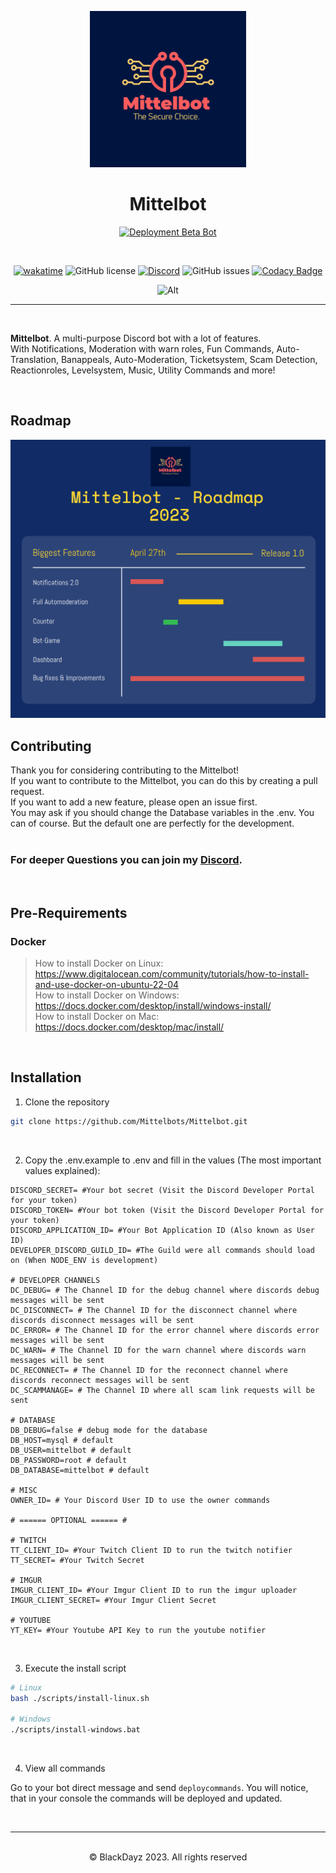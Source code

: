 <p align="center">
  <a href="" rel="noopener"> 
 <img width=250px src="./.github/project_files/logo.png" alt="Project logo"></a>
</p>

<h1 align="center">Mittelbot</h1>

<center>

[![Deployment Beta Bot](https://github.com/Mittelbots/Mittelbot/actions/workflows/deploy.yml/badge.svg?branch=beta)](https://github.com/Mittelbots/Mittelbot/actions/workflows/deploy.yml)

<br>

[![wakatime](https://wakatime.com/badge/github/Mittelbots/Mittelbot.svg)](https://wakatime.com/badge/github/Mittelbots/Mittelbot)
![GitHub license](https://img.shields.io/github/license/Mittelbots/Mittelbot)
[![Discord](https://img.shields.io/discord/83000000000000000?color=7289DA&label=Discord&logo=Discord&logoColor=white)](https://discord.gg/AGp4hsccU6)
![GitHub issues](https://img.shields.io/github/issues/Mittelbots/Mittelbot)
[![Codacy Badge](https://app.codacy.com/project/badge/Grade/ab27b6a53f5f4946b4eb656f98738814)](https://app.codacy.com/gh/Mittelbots/Mittelbot/dashboard?utm_source=gh&utm_medium=referral&utm_content=&utm_campaign=Badge_grade)

 ![Alt](https://repobeats.axiom.co/api/embed/ac763e09e444c318e62d110a7c80b0d9b4ad370e.svg "Repobeats analytics image")
  
</center>

---

<br>

**Mittelbot**. A multi-purpose Discord bot with a lot of features. <br>
With Notifications, Moderation with warn roles, Fun Commands, Auto-Translation, Banappeals, Auto-Moderation, Ticketsystem, Scam Detection, Reactionroles, Levelsystem, Music, Utility Commands and more! <br>

<br>

## Roadmap

<img src="./.github/project_files/roadmap_mittelbot_2023_release1.png" alt="Roadmap Mittelbot Release 1.0" witdth="600px"/>

<br>

## **Contributing**

Thank you for considering contributing to the Mittelbot! <br>
If you want to contribute to the Mittelbot, you can do this by creating a pull request. <br>
If you want to add a new feature, please open an issue first. <br>
You may ask if you should change the Database variables in the .env. You can of course. But the default one are perfectly for the development. <br>
<br>
### For deeper Questions you can join my [Discord](https://mittelbot.blackdayz.de/support). <br>
<br>

## **Pre-Requirements**

### Docker
> How to install Docker on Linux: https://www.digitalocean.com/community/tutorials/how-to-install-and-use-docker-on-ubuntu-22-04 <br>
> How to install Docker on Windows: https://docs.docker.com/desktop/install/windows-install/ <br>
> How to install Docker on Mac: https://docs.docker.com/desktop/mac/install/ 
<br>

## **Installation**

1. Clone the repository
```bash
git clone https://github.com/Mittelbots/Mittelbot.git
```
<br>

2. Copy the .env.example to .env and fill in the values
(The most important values explained):

```env
DISCORD_SECRET= #Your bot secret (Visit the Discord Developer Portal for your token)
DISCORD_TOKEN= #Your bot token (Visit the Discord Developer Portal for your token)
DISCORD_APPLICATION_ID= #Your Bot Application ID (Also known as User ID)
DEVELOPER_DISCORD_GUILD_ID= #The Guild were all commands should load on (When NODE_ENV is development)

# DEVELOPER CHANNELS
DC_DEBUG= # The Channel ID for the debug channel where discords debug messages will be sent
DC_DISCONNECT= # The Channel ID for the disconnect channel where discords disconnect messages will be sent
DC_ERROR= # The Channel ID for the error channel where discords error messages will be sent
DC_WARN= # The Channel ID for the warn channel where discords warn messages will be sent
DC_RECONNECT= # The Channel ID for the reconnect channel where discords reconnect messages will be sent
DC_SCAMMANAGE= # The Channel ID where all scam link requests will be sent

# DATABASE
DB_DEBUG=false # debug mode for the database
DB_HOST=mysql # default
DB_USER=mittelbot # default
DB_PASSWORD=root # default
DB_DATABASE=mittelbot # default

# MISC
OWNER_ID= # Your Discord User ID to use the owner commands

# ====== OPTIONAL ====== #

# TWITCH
TT_CLIENT_ID= #Your Twitch Client ID to run the twitch notifier
TT_SECRET= #Your Twitch Secret

# IMGUR
IMGUR_CLIENT_ID= #Your Imgur Client ID to run the imgur uploader
IMGUR_CLIENT_SECRET= #Your Imgur Client Secret

# YOUTUBE
YT_KEY= #Your Youtube API Key to run the youtube notifier
```

<br>

3. Execute the install script
```bash
# Linux
bash ./scripts/install-linux.sh

# Windows
./scripts/install-windows.bat

```

<br>

4. View all commands

Go to your bot direct message and send `deploycommands`. You will notice, that in your console the commands will be deployed and updated.


<br>

-----------------------

<br/>

<center>© BlackDayz 2023. All rights reserved</center>

<br/>